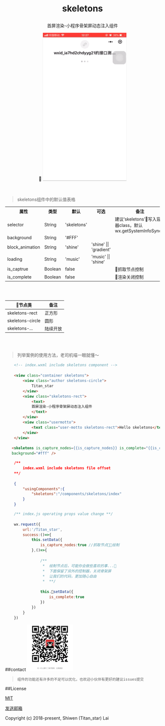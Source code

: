 # <p align="center" >skeletons</p>
<div align="center">
<p>首屏渲染-小程序骨架屏动态注入组件</p>
</div>

<div style="text-align:center">
   <img style="box-shadow:0 1px 1px rgba(0,0,0,.25)" src="./demo.gif" ali="这是一个demo~~~"/>
</div>

<br/>
<br/>

>skeletons组件中的默认值表格

<div>
    <table>
        <tr>
            <th>属性</th>
            <th>类型</th>
            <th>默认</th>
            <th>可选</th>
            <th>备注</th>
        </tr>
        <tr>
            <td>selector</td>
            <td>String</td>
            <td>'skeletons'</td>
            <td></td>
            <td>建议‘skeletons’写入容器class，默认wx.getSystemInfoSync()</td>
        </tr>
        <tr>
            <td>background</td>
            <td>String</td>
            <td>'#FFF'</td>
            <td></td>
            <td></td>
        </tr>
        <tr>
            <td>block_animation</td>
            <td>String</td>
            <td>'shine'</td>
            <td>'shine' || 'gradient'</td>
            <td></td>
        </tr>
        <tr>
            <td>loading</td>
            <td>String</td>
            <td>'music'</td>
            <td>'music' || 'shine'</td>
            <td></td>
        </tr>
        <tr>
            <td>is_captrue</td>
            <td>Boolean</td>
            <td>false</td>
            <td></td>
            <td>抓取节点控制</td>
        </tr>
        <tr>
            <td>is_complete</td>
            <td>Boolean</td>
            <td>false</td>
            <td></td>
            <td>渲染关闭控制</td>
        </tr>
    </table>
</div>

<br/>
<br/>

|节点类|备注|
|-|-|
|skeletons-rect|正方形|
|skeletons-circle|圆形|
|skeletons-...|陆续开放|

<br/>
<br/>

>列举案例的使用方法，老司机喵一眼就懂～

```html
    <!-- index.wxml include skeletons component -->
    
    <view class="container skeletons">
        <view class="author skeletons-circle">
            Titan_star
        </view>
        <view class="skeletons-rect">
            <text>
            首屏渲染-小程序骨架屏动态注入组件
            </text>
        </view>
        <view class="usermotto">
            <text class="user-motto skeletons-rect">Hello skeletons</text>
        </view>
    </view>

   <skeletons is_capture_nodes={{is_capture_nodes}} is_complete="{{is_complete}}" loading="music" block_animation="shine" selector="skeletons"
   background="#fff" />

```

```json
    /**
        index.wxml include skeletons file offset
    **/

    {
        "usingComponents":{
            "skeletons":"/components/skeletons/index"
        }
    }
```

```javascript
    /** index.js operating props value change **/

    wx.request({
        url:'/Titan_star',
        success:()=>{
            this.setData({
                is_capture_nodes:true //抓取节点绘制
            },()=>{

                /** 
                 *  绘制节点后，可能你会做些喜欢的事...
                 *  下面保留了另外的控制器，关闭骨架屏
                 *  让我们的代码，更加随心自由
                 *  **/

                this.setData({
                    is_complete:true
                })
            })
        }
    })
```

##contact
<img src="./qrcode.jpg" width=150 alt=“wechat”/>

> `组件的功能还有许多的不足可以优化，也欢迎小伙伴有更好的建议issues提交`


##License

[MIT](./LICENSE)

<a href="mailto:467158536@qq.com?subject=Hi Titan_star，给你提个建议">发送邮箱</a>

Copyright (c) 2018-present, Shiwen (Titan_star) Lai